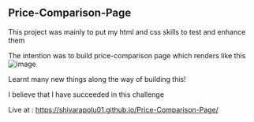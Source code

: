 ## Price-Comparison-Page
This project was mainly to put my html and css skills to test and enhance them 

The intention was to build price-comparison page which renders like this 
![image](https://user-images.githubusercontent.com/79957651/144798477-3e60fe01-d4bf-46ee-a694-249f7ca66b46.png)


Learnt many new things along the way of building this!

I believe that I have succeeded in this challenge 

Live at :  https://shivarapolu01.github.io/Price-Comparison-Page/
